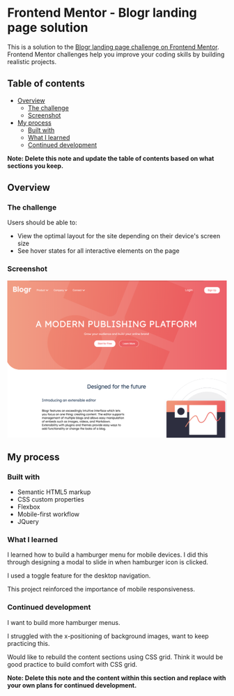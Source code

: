 # Frontend Mentor - Blogr landing page solution

This is a solution to the [Blogr landing page challenge on Frontend Mentor](https://www.frontendmentor.io/challenges/blogr-landing-page-EX2RLAApP). Frontend Mentor challenges help you improve your coding skills by building realistic projects. 

## Table of contents

- [Overview](#overview)
  - [The challenge](#the-challenge)
  - [Screenshot](#screenshot)
- [My process](#my-process)
  - [Built with](#built-with)
  - [What I learned](#what-i-learned)
  - [Continued development](#continued-development)

**Note: Delete this note and update the table of contents based on what sections you keep.**

## Overview

### The challenge

Users should be able to:

- View the optimal layout for the site depending on their device's screen size
- See hover states for all interactive elements on the page

### Screenshot

![](/images/landing-page-screenshot.png)


## My process

### Built with

- Semantic HTML5 markup
- CSS custom properties
- Flexbox
- Mobile-first workflow
- JQuery

### What I learned


I learned how to build a hamburger menu for mobile devices. I did this through designing a modal to slide in when hamburger icon is clicked. 

I used a toggle feature for the desktop navigation.

This project reinforced the importance of mobile responsiveness. 

### Continued development

I want to build more hamburger menus. 

I struggled with the x-positioning of background images, want to keep practicing this. 

Would like to rebuild the content sections using CSS grid. Think it would be good practice to build comfort with CSS grid. 

**Note: Delete this note and the content within this section and replace with your own plans for continued development.**


